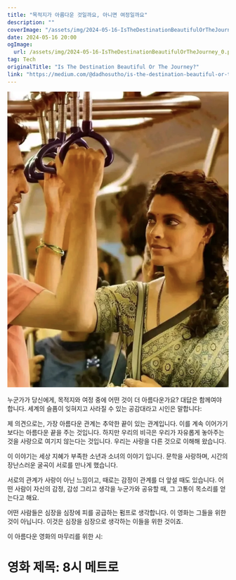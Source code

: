```yaml
---
title: "목적지가 아름다운 것일까요, 아니면 여정일까요"
description: ""
coverImage: "/assets/img/2024-05-16-IsTheDestinationBeautifulOrTheJourney_0.png"
date: 2024-05-16 20:00
ogImage: 
  url: /assets/img/2024-05-16-IsTheDestinationBeautifulOrTheJourney_0.png
tag: Tech
originalTitle: "Is The Destination Beautiful Or The Journey?"
link: "https://medium.com/@dadhosutho/is-the-destination-beautiful-or-the-journey-24a59869e6fe"
---
```




![Destination or Journey](/assets/img/2024-05-16-IsTheDestinationBeautifulOrTheJourney_0.png)

누군가가 당신에게, 목적지와 여정 중에 어떤 것이 더 아름다운가요? 대답은 함께여야 합니다. 세계의 슬픔이 잊혀지고 사라질 수 있는 공감대라고 시인은 말합니다:

제 의견으로는, 가장 아름다운 관계는 추악한 끝이 있는 관계입니다. 이를 계속 이어가기보다는 아름다운 끝을 주는 것입니다. 하지만 우리의 비극은 우리가 자유롭게 놓아주는 것을 사랑으로 여기지 않는다는 것입니다. 우리는 사랑을 다른 것으로 이해해 왔습니다.

이 이야기는 세상 지혜가 부족한 소년과 소녀의 이야기 입니다. 문학을 사랑하며, 시간의 장난스러운 굴곡이 서로를 만나게 했습니다.


<div class="content-ad"></div>

서로의 관계가 사랑이 아닌 느낌이고, 때로는 감정이 관계를 더 앞설 때도 있습니다. 어떤 사람이 자신의 감정, 감성 그리고 생각을 누군가와 공유할 때, 그 고통이 목소리를 얻는다고 해요.

어떤 사람들은 심장을 심장에 피를 공급하는 펌프로 생각합니다. 이 영화는 그들을 위한 것이 아닙니다. 이것은 심장을 심장으로 생각하는 이들을 위한 것이죠.

이 아름다운 영화의 마무리를 위한 시:

# 영화 제목: 8시 메트로